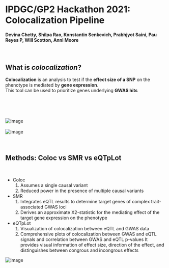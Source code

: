 # IPDGC/GP2 Hackathon 2021: Colocalization Pipeline 
#### Devina Chetty, Shilpa Rao, Konstantin Senkevich, Prabhjyot Saini, Pau Reyes P, Will Scotton, Anni Moore

&nbsp;  

## What is _colocalization_?  
**Colocalization** is an analysis to test if the **effect size of a SNP** on the phenotype is mediated by **gene expression**.  
This tool can be used to prioritize genes underlying **GWAS hits**  

&nbsp;  
&nbsp;  
&nbsp;  

![image](https://user-images.githubusercontent.com/84042456/117986308-cbe19b00-b339-11eb-8f90-3f33959f0a12.png)  
&nbsp;  
![image](https://user-images.githubusercontent.com/84042456/117987145-82458000-b33a-11eb-99d4-1e3573a14276.png)  

&nbsp;
&nbsp;

## Methods: Coloc vs SMR vs eQTpLot  
&nbsp;

* Coloc  
    1. Assumes a single causal variant  
    2. Reduced power in the presence of multiple causal variants  
* SMR  
    1. Integrates eQTL results to determine target genes of complex trait-associated GWAS loci  
    2. Derives an approximate X2-statistic for the mediating effect of the target gene expression on the phenotype  
* eQTpLot
    1. Visualization of colocalization between eQTL and GWAS data  
    2. Comprehensive plots of colocalization between GWAS and eQTL signals and correlation between GWAS and eQTL p-values
    It provides visual information of effect size, direction of the effect, and distinguishes between congrous and incongrous effects

![image](https://www.biorxiv.org/content/biorxiv/early/2021/02/15/2020.08.26.268268/F1.large.jpg)

&nbsp;
&nbsp;
